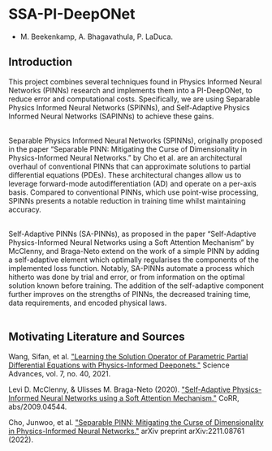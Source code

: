 # SSA-PI-DeepONet
- M. Beekenkamp, A. Bhagavathula, P. LaDuca.

## Introduction
This project combines several techniques found in Physics Informed Neural Networks (PINNs) research and implements them into a PI-DeepONet, to reduce error and computational costs. Specifically, we are using Separable Physics Informed Neural Networks (SPINNs), and Self-Adaptive Physics Informed Neural Networks (SAPINNs) to achieve these gains. <br><br>

Separable Physics Informed Neural Networks (SPINNs), originally proposed in the paper “Separable PINN: Mitigating the Curse of Dimensionality in Physics-Informed Neural Networks.” by Cho et al. are an architectural overhaul of conventional PINNs that can approximate solutions to partial differential equations (PDEs). These architectural changes allow us to leverage forward-mode autodifferentiation (AD) and operate on a per-axis basis. Compared to conventional PINNs, which use point-wise processing, SPINNs presents a notable reduction in training time whilst maintaining accuracy.<br><br>

Self-Adaptive PINNs (SA-PINNs), as proposed in the paper “Self-Adaptive Physics-Informed Neural Networks using a Soft Attention Mechanism” by McClenny, and Braga-Neto extend on the work of a simple PINN by adding a self-adaptive element which optimally regularises the components of the implemented loss function. Notably, SA-PINNs automate a process which hitherto was done by trial and error, or from information on the optimal solution known before training. The addition of the self-adaptive component further improves on the strengths of PINNs, the decreased training time, data requirements, and encoded physical laws. <br> <br>

## Motivating Literature and Sources
Wang, Sifan, et al. ["Learning the Solution Operator of Parametric Partial Differential Equations with Physics-Informed Deeponets."](https://doi.org/10.1126/sciadv.abi8605) Science Advances, vol. 7, no. 40, 2021. 

Levi D. McClenny, & Ulisses M. Braga-Neto (2020). ["Self-Adaptive Physics-Informed Neural Networks using a Soft Attention Mechanism."](https://arxiv.org/abs/2009.04544) CoRR, abs/2009.04544.

Cho, Junwoo, et al. ["Separable PINN: Mitigating the Curse of Dimensionality in Physics-Informed Neural Networks."](https://arxiv.org/abs/2211.08761) arXiv preprint arXiv:2211.08761 (2022).